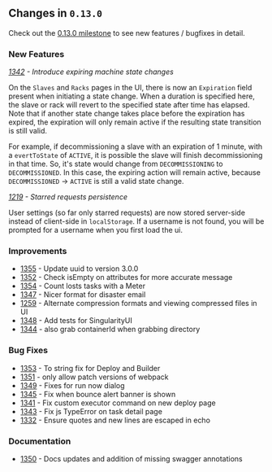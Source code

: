 ## Changes in `0.13.0`

Check out the [0.13.0 milestone](https://github.com/HubSpot/Singularity/issues?q=milestone%3A%0.13.0+is%3Aclosed) to see new features / bugfixes in detail.

### New Features

*[1342](https://github.com/HubSpot/Singularity/pull/1342) - Introduce expiring machine state changes*

On the `Slaves` and `Racks` pages in the UI, there is now an `Expiration` field present when initiating a state change. When a duration is specified here, the slave or rack will revert to the specified state after time has elapsed. Note that if another state change takes place before the expiration has expired, the expiration will only remain active if the resulting state transition is still valid.

For example, if decommissioning a slave with an expiration of 1 minute, with a `evertToState` of `ACTIVE`, it is possible the slave will finish decommissioning in that time. So, it's state would change from `DECOMMISSIONING` to `DECOMMISSIONED`. In this case, the expiring action will remain active, because `DECOMMISSIONED` -> `ACTIVE` is still a valid state change.

*[1219](https://github.com/HubSpot/Singularity/pull/1219) - Starred requests persistence*

User settings (so far only starred requests) are now stored server-side instead of client-side in `localStorage`. If a username is not found, you will be prompted for a username when you first load the ui.

### Improvements

- [1355](https://github.com/HubSpot/Singularity/pull/1355) - Update uuid to version 3.0.0
- [1352](https://github.com/HubSpot/Singularity/pull/1352) - Check isEmpty on attributes for more accurate message
- [1354](https://github.com/HubSpot/Singularity/pull/1354) - Count losts tasks with a Meter
- [1347](https://github.com/HubSpot/Singularity/pull/1347) - Nicer format for disaster email
- [1259](https://github.com/HubSpot/Singularity/pull/1259) - Alternate compression formats and viewing compressed files in UI
- [1348](https://github.com/HubSpot/Singularity/pull/1348) - Add tests for SingularityUI
- [1344](https://github.com/HubSpot/Singularity/pull/1344) - also grab containerId when grabbing directory

### Bug Fixes

- [1353](https://github.com/HubSpot/Singularity/pull/1353) - To string fix for Deploy and Builder
- [1351](https://github.com/HubSpot/Singularity/pull/1351) - only allow patch versions of webpack
- [1349](https://github.com/HubSpot/Singularity/pull/1349) - Fixes for run now dialog
- [1345](https://github.com/HubSpot/Singularity/pull/1345) - Fix when bounce alert banner is shown
- [1341](https://github.com/HubSpot/Singularity/pull/1341) - Fix custom executor command on new deploy page
- [1343](https://github.com/HubSpot/Singularity/pull/1343) - Fix js TypeError on task detail page
- [1332](https://github.com/HubSpot/Singularity/pull/1332) - Ensure quotes and new lines are escaped in echo

### Documentation
- [1350](https://github.com/HubSpot/Singularity/pull/1350) - Docs updates and addition of missing swagger annotations

